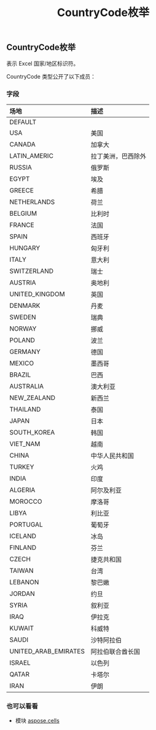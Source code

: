 ﻿---
title: CountryCode枚举
second_title: Aspose.Cells for Python via .NET API 参考文献
description:
type: docs
weight: 1890
url: /zh/python-net/aspose.cells/countrycode/
is_root: false
---
## CountryCode枚举
表示 Excel 国家/地区标识符。



CountryCode 类型公开了以下成员：

### 字段
|场地|描述|
| :- | :- |
| DEFAULT |  |
| USA |美国|
| CANADA |加拿大|
| LATIN_AMERIC |拉丁美洲，巴西除外|
| RUSSIA |俄罗斯|
| EGYPT |埃及|
| GREECE |希腊|
| NETHERLANDS |荷兰|
| BELGIUM |比利时|
| FRANCE |法国|
| SPAIN |西班牙|
| HUNGARY |匈牙利|
| ITALY |意大利|
| SWITZERLAND |瑞士|
| AUSTRIA |奥地利|
| UNITED_KINGDOM |英国|
| DENMARK |丹麦|
| SWEDEN |瑞典|
| NORWAY |挪威|
| POLAND |波兰|
| GERMANY |德国|
| MEXICO |墨西哥|
| BRAZIL |巴西|
| AUSTRALIA |澳大利亚|
| NEW_ZEALAND |新西兰|
| THAILAND |泰国|
| JAPAN |日本|
| SOUTH_KOREA |韩国|
| VIET_NAM |越南|
| CHINA |中华人民共和国|
| TURKEY |火鸡|
| INDIA |印度|
| ALGERIA |阿尔及利亚|
| MOROCCO |摩洛哥|
| LIBYA |利比亚|
| PORTUGAL |葡萄牙|
| ICELAND |冰岛|
| FINLAND |芬兰|
| CZECH |捷克共和国|
| TAIWAN |台湾|
| LEBANON |黎巴嫩|
| JORDAN |约旦|
| SYRIA |叙利亚|
| IRAQ |伊拉克|
| KUWAIT |科威特|
| SAUDI |沙特阿拉伯|
| UNITED_ARAB_EMIRATES |阿拉伯联合酋长国|
| ISRAEL |以色列|
| QATAR |卡塔尔|
| IRAN |伊朗|



### 也可以看看
* 模块 [aspose.cells](..)
